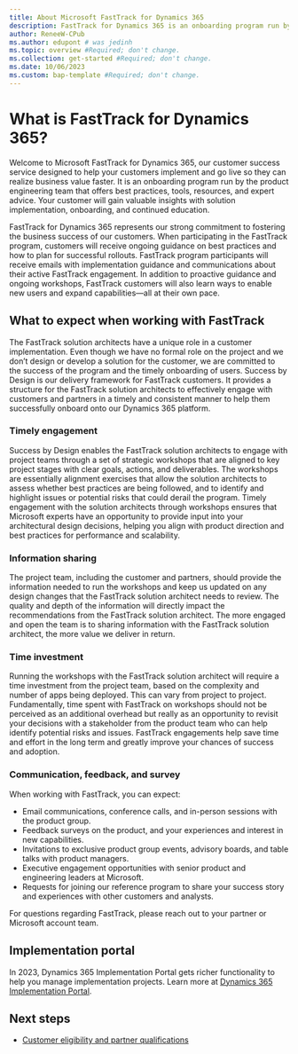 ```yaml
---
title: About Microsoft FastTrack for Dynamics 365
description: FastTrack for Dynamics 365 is an onboarding program run by the product engineering team that offers best practices, tools, resources, and expert advice.
author: ReneeW-CPub
ms.author: edupont # was jedinh
ms.topic: overview #Required; don't change.
ms.collection: get-started #Required; don't change.
ms.date: 10/06/2023
ms.custom: bap-template #Required; don't change.
---
```


# What is FastTrack for Dynamics 365?

Welcome to Microsoft FastTrack for Dynamics 365, our customer success service designed to help your customers implement and go live so they can realize business value faster. It is an onboarding program run by the product engineering team that offers best practices, tools, resources, and expert advice. Your customer will gain valuable insights with solution implementation, onboarding, and continued education.

FastTrack for Dynamics 365 represents our strong commitment to fostering the business success of our customers. When participating in the FastTrack program, customers will receive ongoing guidance on best practices and how to plan for successful rollouts. FastTrack program participants will receive emails with implementation guidance and communications about their active FastTrack engagement. In addition to proactive guidance and ongoing workshops, FastTrack customers will also learn ways to enable new users and expand capabilities—all at their own pace.  

## What to expect when working with FastTrack

The FastTrack solution architects have a unique role in a customer implementation. Even though we have no formal role on the project and we don’t design or develop a solution for the customer, we are committed to the success of the program and the timely onboarding of users. Success by Design is our delivery framework for FastTrack customers. It provides a structure for the FastTrack solution architects to effectively engage with customers and partners in a timely and consistent manner to help them successfully onboard onto our Dynamics 365 platform.

### Timely engagement

Success by Design enables the FastTrack solution architects to engage with project teams through a set of strategic workshops that are aligned to key project stages with clear goals, actions, and deliverables. The workshops are essentially alignment exercises that allow the solution architects to assess whether best practices are being followed, and to identify and highlight issues or potential risks that could derail the program. Timely engagement with the solution architects through workshops ensures that Microsoft experts have an opportunity to provide input into your architectural design decisions, helping you align with product direction and best practices for performance and scalability.

### Information sharing

The project team, including the customer and partners, should provide the information needed to run the workshops and keep us updated on any design changes that the FastTrack solution architect needs to review. The quality and depth of the information will directly impact the recommendations from the FastTrack solution architect. The more engaged and open the team is to sharing information with the FastTrack solution architect, the more value we deliver in return.

### Time investment

Running the workshops with the FastTrack solution architect will require a time investment from the project team, based on the complexity and number of apps being deployed. This can vary from project to project.  Fundamentally, time spent with FastTrack on workshops should not be perceived as an additional overhead but really as an opportunity to revisit your decisions with a stakeholder from the product team who can help identify potential risks and issues.  FastTrack engagements help save time and effort in the long term and greatly improve your chances of success and adoption.

### Communication, feedback, and survey

When working with FastTrack, you can expect:  

- Email communications, conference calls, and in-person sessions with the product group.  
- Feedback surveys on the product, and your experiences and interest in new capabilities.  
- Invitations to exclusive product group events, advisory boards, and table talks with product managers.  
- Executive engagement opportunities with senior product and engineering leaders at Microsoft.  
- Requests for joining our reference program to share your success story and experiences with other customers and analysts.

For questions regarding FastTrack, please reach out to your partner or Microsoft account team.

## Implementation portal

In 2023, Dynamics 365 Implementation Portal gets richer functionality to help you manage implementation projects. Learn more at [Dynamics 365 Implementation Portal](../implementation-portal/overview.md).  

## Next steps

- [Customer eligibility and partner qualifications](eligibility.md)  
